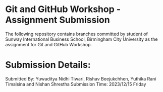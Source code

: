 # Git and GitHub Workshop - Assignment Submission
The following repository contains branches committed by student of Sunway International Business School, Birmingham City University as the assignment for Git and GitHub Workshop. 

# Submission Details:
Submitted By: Yuwaditya Nidhi Tiwari, Rishav Beejukchhen, Yuthika Rani Timalsina and Nishan Shrestha
Submission Time: 2023/12/15 Friday
